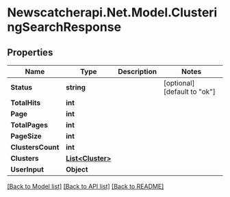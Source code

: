 # Newscatcherapi.Net.Model.ClusteringSearchResponse

## Properties

Name | Type | Description | Notes
------------ | ------------- | ------------- | -------------
**Status** | **string** |  | [optional] [default to "ok"]
**TotalHits** | **int** |  | 
**Page** | **int** |  | 
**TotalPages** | **int** |  | 
**PageSize** | **int** |  | 
**ClustersCount** | **int** |  | 
**Clusters** | [**List&lt;Cluster&gt;**](Cluster.md) |  | 
**UserInput** | **Object** |  | 

[[Back to Model list]](../README.md#documentation-for-models) [[Back to API list]](../README.md#documentation-for-api-endpoints) [[Back to README]](../README.md)

